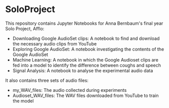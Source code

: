 # SoloProject

This repository contains Jupyter Notebooks for Anna Bernbaum's final year Solo Project, Afflo:

- Downloading Google AudioSet clips: A notebook to find and download the necessary audio clips from YouTube
- Exploring Google AudioSet: A notebook investigating the contents of the Google AudioSet
- Machine Learning: A notebook in which the Google Audioset clips are fed into a model to identify the difference between coughs and speech
- Signal Analysis: A notebook to analyse the experimental audio data 

It also contains three sets of audio files:

- my_WAV_files: The audio collected during experiments
- Audioset_WAV_files: The WAV files downloaded from YouTube to train the model


